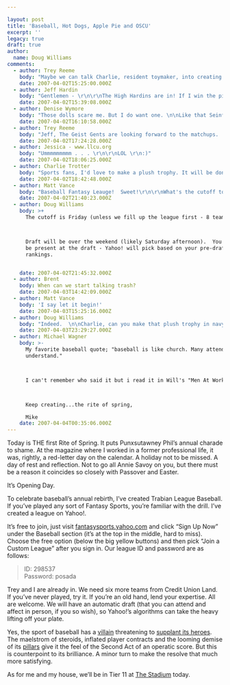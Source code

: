 ```yaml
---

layout: post
title: 'Baseball, Hot Dogs, Apple Pie and OSCU'
excerpt: ''
legacy: true
draft: true
author:
  name: Doug Williams
comments:
  - author: Trey Reeme
    body: "Maybe we can talk Charlie, resident toymaker, into creating the trophy?\n\n\"Something like this?\":http://www.flickr.com/photos/trabian/345777371/in/photostream/\n\n!http://farm1.static.flickr.com/160/345777371_d87fed0f24_m.jpg!\n\nAhh.  \n\nYou know, Fantasy Baseball is nowhere near as draining on one's time as \"Twitter\":http://twitter.com/creeme. "
    date: 2007-04-02T15:25:00.000Z
  - author: Jeff Hardin
    body: "Gentlemen - \r\n\r\nThe High Hardins are in! If I win the pictured prize, I promise to donate it to Harris Simmons in Utah! \r\n\r\nGeaux Braves!\r\nJeff"
    date: 2007-04-02T15:39:08.000Z
  - author: Denise Wymore
    body: "Those dolls scare me. But I do want one. \n\nLike that Seinfeld episode where in the middle of the night you'll hear scurrying across the floor -- \n\nD."
    date: 2007-04-02T16:10:58.000Z
  - author: Trey Reeme
    body: "Jeff, The Geist Gents are looking forward to the matchups.  \r\n\r\nDenise, The dolls are indeed slightly creepy - in a cuddly sort of way.  On the topic of dolls and Charlie's toymaking, he made \"this\":http://www.flickr.com/photos/chaztoo/408892526/ for his daughter:\r\n\r\n\r\n!http://farm1.static.flickr.com/157/408892526_21354ca3fa_m.jpg!\r\n\r\n\r\nConstructed from:\r\n\r\n!http://farm1.static.flickr.com/172/408887510_ba848f6923_m.jpg!\r\n\r\nCharlie is Superdad.  The coolest.  \r\n\r\nMy kids will ask, \"Why is Daddy so boring?\""
    date: 2007-04-02T17:24:28.000Z
  - author: Jessica - www.llcu.org
    body: "Ummmmmmmmm . . . \r\n\r\nLOL \r\n:)"
    date: 2007-04-02T18:06:25.000Z
  - author: Charlie Trotter
    body: "Sports fans, I'd love to make a plush trophy. It will be done. It will be weird. But it will be done. \r\n\r\nAnd to make a slight correction, Trey, I made those particular toys for Shari's daughters. But I do make toys for Evie. \r\n\r\nAlso, I accept your title of Superdad. ;) I've made a post-New-Year's resolution to graciously, and sometimes with a bow accept all outrageous titles, compliments and praise in 2007."
    date: 2007-04-02T18:42:48.000Z
  - author: Matt Vance
    body: "Baseball Fantasy Leauge!  Sweet!\r\n\r\nWhat's the cutoff to join the league?"
    date: 2007-04-02T21:40:23.000Z
  - author: Doug Williams
    body: >+
      The cutoff is Friday (unless we fill up the league first - 8 teams).



      Draft will be over the weekend (likely Saturday afternoon).  You need not
      be present at the draft - Yahoo! will pick based on your pre-draft
      rankings.


    date: 2007-04-02T21:45:32.000Z
  - author: Brent
    body: When can we start talking trash?
    date: 2007-04-03T14:42:09.000Z
  - author: Matt Vance
    body: 'I say let it begin!'
    date: 2007-04-03T15:25:16.000Z
  - author: Doug Williams
    body: "Indeed.  \n\nCharlie, can you make that plush trophy in navy?"
    date: 2007-04-03T23:29:27.000Z
  - author: Michael Wagner
    body: >-
      My favorite baseball quote; "baseball is like church. Many attend but few
      understand."



      I can't remember who said it but i read it in Will's "Men At Work".



      Keep creating...the rite of spring,

      Mike
    date: 2007-04-04T00:35:06.000Z
---
```


<p>Today is <span class="caps">THE</span> first Rite of Spring. It puts Punxsutawney Phil&#8217;s annual charade to shame. At the magazine where I worked in a former professional life, it was, rightly, a red-letter day on the calendar. A holiday not to be missed. A day of rest and reflection. Not to go all Annie Savoy on you, but there must be a reason it coincides so closely with Passover and Easter.</p>
<p>It&#8217;s Opening Day.</p>
<p>To celebrate baseball&#8217;s annual rebirth, I&#8217;ve created Trabian League Baseball. If you&#8217;ve played any sort of Fantasy Sports, you&#8217;re familiar with the drill. I&#8217;ve created a league on Yahoo!.</p>
<p>It’s free to join, just visit <a href="http://fantasysports.yahoo.com/">fantasysports.yahoo.com</a> and click &#8220;Sign Up Now&#8221; under the Baseball section (it&#8217;s at the top in the middle, hard to miss). Choose the free option (below the big yellow buttons) and then pick &#8220;Join a Custom League&#8221; after you sign in. Our league ID and password are as follows:</p>
<blockquote><p>ID: 298537<br />
Password: posada</p></blockquote>
<p>Trey and I are already in. We need six more teams from Credit Union Land. If you’ve never played, try it. If you&#8217;re an old hand, lend your expertise. All are welcome. We will have an automatic draft (that you can attend and affect in person, if you so wish), so Yahoo!&#8217;s algorithms can take the heavy lifting off your plate.</p>
<p>Yes, the sport of baseball has a <a href="http://en.wikipedia.org/wiki/Barry_bonds">villain</a> threatening to <a href="http://www.flickr.com/photos/80982454@N00/">supplant its heroes</a>. The maelstrom of steroids, inflated player contracts and the looming demise of its <a href="http://newyork.yankees.mlb.com/nyy/ballpark/new_stadium.jsp">pillars</a> give it the feel of the Second Act of an operatic score. But this is counterpoint to its brilliance. A minor turn to make the resolve that much more satisfying.</p>
<p>As for me and my house, we&#8217;ll be in Tier 11 at <a href="http://en.wikipedia.org/wiki/Yankee_stadium">The Stadium</a> today.</p>
